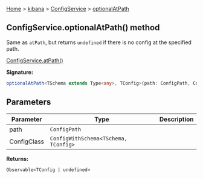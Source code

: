 [Home](./index) &gt; [kibana](./kibana.md) &gt; [ConfigService](./kibana.configservice.md) &gt; [optionalAtPath](./kibana.configservice.optionalatpath.md)

## ConfigService.optionalAtPath() method

Same as `atPath`<!-- -->, but returns `undefined` if there is no config at the specified path.

[ConfigService.atPath()](./kibana.configservice.atpath.md)

<b>Signature:</b>

```typescript
optionalAtPath<TSchema extends Type<any>, TConfig>(path: ConfigPath, ConfigClass: ConfigWithSchema<TSchema, TConfig>): Observable<TConfig | undefined>;
```

## Parameters

|  Parameter | Type | Description |
|  --- | --- | --- |
|  path | <code>ConfigPath</code> |  |
|  ConfigClass | <code>ConfigWithSchema&lt;TSchema, TConfig&gt;</code> |  |

<b>Returns:</b>

`Observable<TConfig | undefined>`

